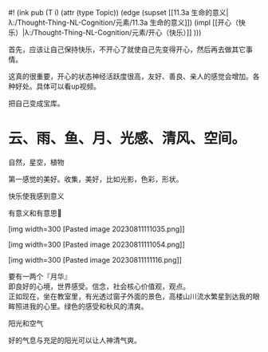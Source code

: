 #! (ink pub (T i) (attr (type Topic)) (edge (supset [[11.3a 生命的意义|λ:/Thought-Thing-NL-Cognition/元素/11.3a 生命的意义]]) (impl [[开心（快乐）|λ:/Thought-Thing-NL-Cognition/元素/开心（快乐）]] )))

首先，应该让自己保持快乐，不开心了就使自己先变得开心，然后再去做其它事情。

这真的很重要，开心的状态神经活跃度很高，友好、善良、亲人的感觉会增加。各种好处。具体可以看up视频。

把自己变成宝库。
# 云、雨、鱼、月、光感、清风、空间。

自然，星空，植物

第一感觉的美好。收集，美好，比如光影，色彩，形状。

快乐使我感到意义

有意义和有意思🙂

[img width=300 [Pasted image 20230811111035.png]]


[img width=300 [Pasted image 20230811111054.png]]

[img width=300 [Pasted image 20230811111116.png]]

要有一两个『月华』  
即良好的心境，世界感受。信念，社会核心价值观，观点。  
正如现在，坐在教室里，有光透过窗子外面的景色，高楼山川流水繁星到达我的眼眸照进我的心里。绿色的感受和秋风的清爽。

阳光和空气

好的气息与充足的阳光可以让人神清气爽。